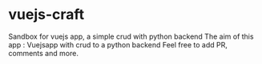 # vuejs-craft
Sandbox for vuejs app, a simple crud with python backend
The aim of this app : Vuejsapp with crud to a python backend
Feel free to add PR, comments and more.
